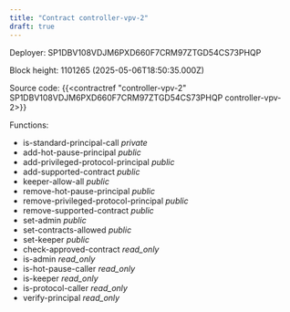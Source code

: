 ```yaml
---
title: "Contract controller-vpv-2"
draft: true
---
```

Deployer: SP1DBV108VDJM6PXD660F7CRM97ZTGD54CS73PHQP


 



Block height: 1101265 (2025-05-06T18:50:35.000Z)

Source code: {{<contractref "controller-vpv-2" SP1DBV108VDJM6PXD660F7CRM97ZTGD54CS73PHQP controller-vpv-2>}}

Functions:

* is-standard-principal-call _private_
* add-hot-pause-principal _public_
* add-privileged-protocol-principal _public_
* add-supported-contract _public_
* keeper-allow-all _public_
* remove-hot-pause-principal _public_
* remove-privileged-protocol-principal _public_
* remove-supported-contract _public_
* set-admin _public_
* set-contracts-allowed _public_
* set-keeper _public_
* check-approved-contract _read_only_
* is-admin _read_only_
* is-hot-pause-caller _read_only_
* is-keeper _read_only_
* is-protocol-caller _read_only_
* verify-principal _read_only_
